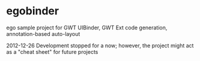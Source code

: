 egobinder
=========

ego sample project for GWT UIBinder, GWT Ext code generation, annotation-based auto-layout

2012-12-26 
Development stopped for a now; however, the project might act as a "cheat sheet" for future projects

